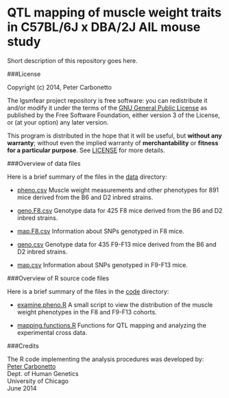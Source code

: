 # QTL mapping of muscle weight traits in C57BL/6J x DBA/2J AIL mouse study

Short description of this repository goes here.

###License

Copyright (c) 2014, Peter Carbonetto

The lgsmfear project repository is free software: you can redistribute
it and/or modify it under the terms of the
[GNU General Public License](http://www.gnu.org/licenses/gpl.html) as
published by the Free Software Foundation, either version 3 of the
License, or (at your option) any later version.

This program is distributed in the hope that it will be useful, but
**without any warranty**; without even the implied warranty of
**merchantability** or **fitness for a particular purpose**. See
[LICENSE](LICENSE) for more details.

###Overview of data files

Here is a brief summary of the files in the [data](data) directory:

+ [pheno.csv](data/pheno.csv) Muscle weight measurements and other
  phenotypes for 891 mice derived from the B6 and D2 inbred strains.

+ [geno.F8.csv](data/geno.F8.csv) Genotype data for 425 F8 mice
  derived from the B6 and D2 inbred strains.

+ [map.F8.csv](data/map.F8.csv) Information about SNPs genotyped in F8
  mice.

+ [geno.csv](data/geno.csv) Genotype data for 435 F9-F13 mice derived
  from the B6 and D2 inbred strains.

+ [map.csv](data/map.csv) Information about SNPs genotyped in F9-F13
  mice.

###Overview of R source code files

Here is a brief summary of the files in the [code](code) directory:

+ [examine.pheno.R](code/examine.pheno.R) A small script to view the
  distribution of the muscle weight phenotypes in the F8 and F9-F13
  cohorts.

+ [mapping.functions.R](code/mapping.functions.R) Functions for
  QTL mapping and analyzing the experimental cross data.

###Credits

The R code implementing the analysis procedures was developed by:<br>
[Peter Carbonetto](http://www.cs.ubc.ca/spider/pcarbo)<br>
Dept. of Human Genetics<br>
University of Chicago<br> 
June 2014

